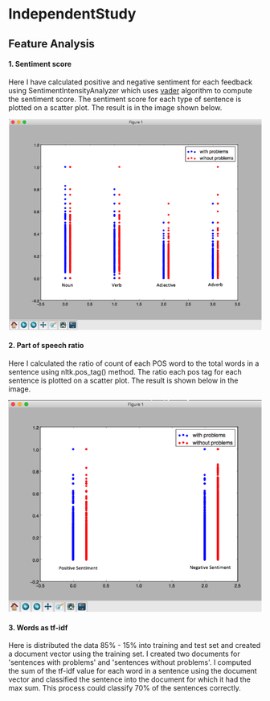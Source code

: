 # IndependentStudy

## Feature Analysis
#### 1. Sentiment score

Here I have calculated positive and negative sentiment for each feedback using SentimentIntensityAnalyzer which uses [vader](http://comp.social.gatech.edu/papers/icwsm14.vader.hutto.pdf) algorithm to compute the sentiment score. The sentiment score for each type of sentence is plotted on a scatter plot. The result is in the image shown below.

![sentiment_result](https://github.com/UtkarshVIT/independentstudy/blob/master/images/pos_tags.png "Logo Title Text 1")

#### 2. Part of speech ratio

Here I calculated the ratio of count of each POS word to the total words in a sentence using nltk.pos_tag() method. The ratio each pos tag for each sentence is plotted on a scatter plot. The result is shown below in the image.

![sentiment_result](https://github.com/UtkarshVIT/independentstudy/blob/master/images/sentiment.png "Logo Title Text 1")

#### 3. Words as tf-idf

Here is distributed the data 85% - 15% into training and test set and created a document vector using the training set. I created two documents for 'sentences with problems' and 'sentences without problems'. I computed the sum of the tf-idf value for each word in a sentence using the document vector and classified the sentence into the document for which it had the max sum.
This process could classify 70% of the sentences correctly.

